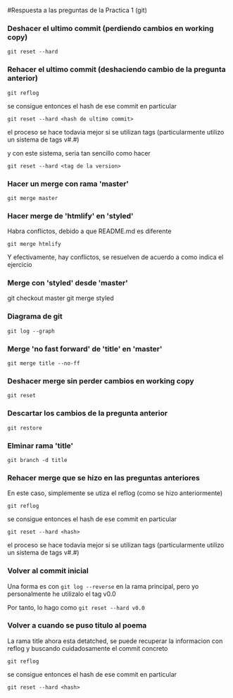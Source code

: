 #Respuesta a las preguntas de la Practica 1 (git)

### Deshacer el ultimo commit (perdiendo cambios en working copy)

`git reset --hard`


### Rehacer el ultimo commit (deshaciendo cambio de la pregunta anterior)

`git reflog`

se consigue entonces el hash de ese commit en particular

`git reset --hard <hash de ultimo commit>`

el proceso se hace todavia mejor si se utilizan tags (particularmente utilizo un sistema de tags v#.#)

y con este sistema, seria tan sencillo como hacer

`git reset --hard <tag de la version>`

### Hacer un merge con rama 'master'

`git merge master`


### Hacer merge de 'htmlify' en 'styled'

Habra conflictos, debido a que README.md es diferente

`git merge htmlify`

Y efectivamente, hay conflictos, se resuelven de acuerdo a como indica el ejercicio


### Merge con 'styled' desde 'master'

  git checkout master
  git merge styled


### Diagrama de git

`git log --graph`


### Merge 'no fast forward' de 'title' en 'master'

`git merge title --no-ff`


### Deshacer merge sin perder cambios en working copy

`git reset`


### Descartar los cambios de la pregunta anterior

`git restore`


### Elminar rama 'title'

`git branch -d title`


### Rehacer merge que se hizo en las preguntas anteriores

En este caso, simplemente se utiza el reflog (como se hizo anteriormente)

`git reflog`

se consigue entonces el hash de ese commit en particular

`git reset --hard <hash>`

el proceso se hace todavia mejor si se utilizan tags (particularmente utilizo un sistema de tags v#.#)


### Volver al commit inicial

Una forma es con `git log --reverse` en la rama principal, pero yo personalmente he utilizalo el tag v0.0

Por tanto, lo hago como `git reset --hard v0.0`


### Volver a cuando se puso titulo al poema

La rama title ahora esta detatched, se puede recuperar la informacion con reflog y buscando cuidadosamente el commit concreto

`git reflog`

se consigue entonces el hash de ese commit en particular

`git reset --hard <hash>`

